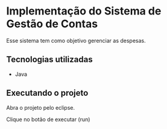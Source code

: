 # Implementação do Sistema de Gestão de Contas

Esse sistema tem como objetivo gerenciar as despesas.

## Tecnologias utilizadas

- Java

## Executando o projeto

Abra o projeto pelo eclipse.

Clique no botão de executar (run)